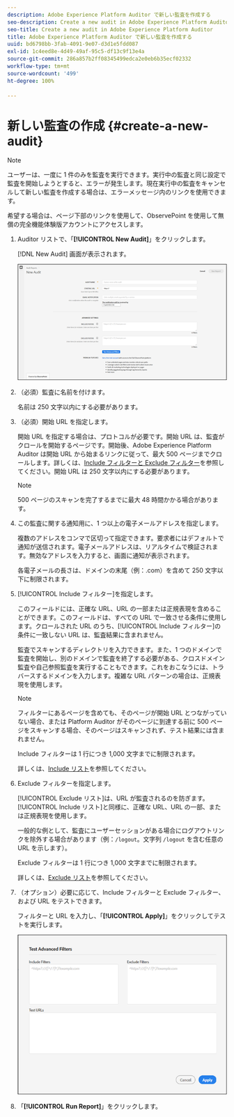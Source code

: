 ```yaml
---
description: Adobe Experience Platform Auditor で新しい監査を作成する
seo-description: Create a new audit in Adobe Experience Platform Auditor
seo-title: Create a new audit in Adobe Experience Platform Auditor
title: Adobe Experience Platform Auditor で新しい監査を作成する
uuid: bd6798bb-3fab-4091-9e07-d3d1e5fdd087
exl-id: 1c4eed8e-4d49-49af-95c5-df13c9f13e4a
source-git-commit: 286a857b2ff08345499edca2e0eb6b35ecf02332
workflow-type: tm+mt
source-wordcount: '499'
ht-degree: 100%

---
```


# 新しい監査の作成 {#create-a-new-audit}

>[!NOTE]
>
>ユーザーは、一度に 1 件のみを監査を実行できます。実行中の監査と同じ設定で監査を開始しようとすると、エラーが発生します。現在実行中の監査をキャンセルして新しい監査を作成する場合は、エラーメッセージ内のリンクを使用できます。

希望する場合は、ページ下部のリンクを使用して、ObservePoint を使用して無償の完全機能体験版アカウントにアクセスします。

1. Auditor リストで、「**[!UICONTROL New Audit]**」をクリックします。

   [!DNL New Audit] 画面が表示されます。

   ![](assets/config.png)

1. （必須）監査に名前を付けます。

   名前は 250 文字以内にする必要があります。
1. （必須）開始 URL を指定します。

   開始 URL を指定する場合は、プロトコルが必要です。開始 URL は、監査がクロールを開始するページです。開始後、Adobe Experience Platform Auditor は開始 URL から始まるリンクに従って、最大 500 ページまでクロールします。詳しくは、[Include フィルターと Exclude フィルター](../create-audit/filters.md)を参照してください。開始 URL は 250 文字以内にする必要があります。

   >[!NOTE]
   >
   >500 ページのスキャンを完了するまでに最大 48 時間かかる場合があります。

1. この監査に関する通知用に、1 つ以上の電子メールアドレスを指定します。

   複数のアドレスをコンマで区切って指定できます。要求者にはデフォルトで通知が送信されます。電子メールアドレスは、リアルタイムで検証されます。無効なアドレスを入力すると、画面に通知が表示されます。

   各電子メールの長さは、ドメインの末尾（例：.com）を含めて 250 文字以下に制限されます。

1. [!UICONTROL Include フィルター]を指定します。

   このフィールドには、正確な URL、URL の一部または正規表現を含めることができます。このフィールドは、すべての URL で一致させる条件に使用します。クロールされた URL のうち、[!UICONTROL Include フィルター]の条件に一致しない URL は、監査結果に含まれません。

   監査でスキャンするディレクトリを入力できます。また、1 つのドメインで監査を開始し、別のドメインで監査を終了する必要がある、クロスドメイン監査や自己参照監査を実行することもできます。これをおこなうには、トラバースするドメインを入力します。複雑な URL パターンの場合は、正規表現を使用します。

   >[!NOTE]
   >
   >フィルターにあるページを含めても、そのページが開始 URL とつながっていない場合、または Platform Auditor がそのページに到達する前に 500 ページをスキャンする場合、そのページはスキャンされず、テスト結果には含まれません。

   Include フィルターは 1 行につき 1,000 文字までに制限されます。

   詳しくは、[Include リスト](../create-audit/filters.md)を参照してください。
1. Exclude フィルターを指定します。

   [!UICONTROL Exclude リスト]は、URL が監査されるのを防ぎます。[!UICONTROL Include リスト]と同様に、正確な URL、URL の一部、または正規表現を使用します。

   一般的な例として、監査にユーザーセッションがある場合にログアウトリンクを除外する場合があります（例：`/logout`。文字列 `/logout` を含む任意の URL を示します）。

   Exclude フィルターは 1 行につき 1,000 文字までに制限されます。

   詳しくは、[Exclude リスト](../create-audit/filters.md)を参照してください。
1. （オプション）必要に応じて、Include フィルターと Exclude フィルター、および URL をテストできます。

   フィルターと URL を入力し、「**[!UICONTROL Apply]**」をクリックしてテストを実行します。

   ![](assets/test-advanced-filters.png)

1. 「**[!UICONTROL Run Report]**」をクリックします。
